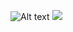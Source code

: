 ![Alt text](https://1n0t.github.io/images/global/animation1N0T.svg)
<img src="https://1n0t.github.io/images/global/animation1N0T.svg">
